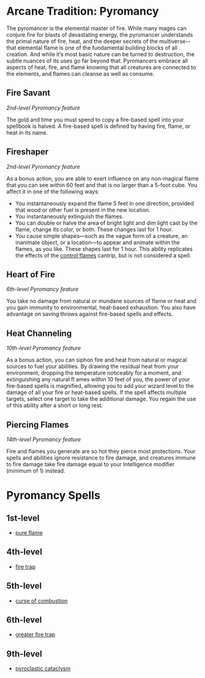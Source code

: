 # Arcane Tradition: Pyromancy
The pyromancer is the elemental master of fire. While many mages can conjure fire for blasts of devastating energy, the pyromancer understands the primal nature of fire, heat, and the deeper secrets of the multiverse--that elemental flame is one of the fundamental building blocks of all creation. And while it’s most basic nature can be turned to destruction, the subtle nuances of its uses go far beyond that. Pyromancers embrace all aspects of heat, fire, and flame knowing that all creatures are connected to the elements, and flames can cleanse as well as consume.

## Fire Savant
*2nd-level Pyromancy feature*

The gold and time you must spend to copy a fire-based spell into your spellbook is halved. A fire-based spell is defined by having fire, flame, or heat in its name.

## Fireshaper
*2nd-level Pyromancy feature*

As a bonus action, you are able to exert influence on any non-magical flame that you can see within 60 feet and that is no larger than a 5-foot cube. You affect it in one of the following ways:
* You instantaneously expand the flame 5 feet in one direction, provided that wood or other fuel is present in the new location.
* You instantaneously extinguish the flames. 
* You can double or halve the area of bright light and dim light cast by the flame, change its color, or both. These changes last for 1 hour.
* You cause simple shapes—such as the vague form of a creature, an inanimate object, or a location—to appear and animate within the flames, as you like. These shapes last for 1 hour. This ability replicates the effects of the [control flames](../../Magic/Spells/control-flames.md) cantrip, but is not considered a spell.

## Heart of Fire
*6th-level Pyromancy feature*

You take no damage from natural or mundane sources of flame or heat and you gain immunity to environmental, heat-based exhaustion. You also have advantage on saving throws against fire-based spells and effects.

## Heat Channeling
*10th-level Pyromancy feature*

As a bonus action, you can siphon fire and heat from natural or magical sources to fuel your abilities. By drawing the residual heat from your environment, dropping the temperature noticeably for a moment, and extinguishing any natural fl ames within 10 feet of you, the power of your fire-based spells is magnified, allowing you to add your wizard level to the damage of all your fire or heat-based spells. If the spell affects multiple targets, select one target to take the additional damage. You regain the use of this ability after a short or long rest.

## Piercing Flames
*14th-level Pyromancy feature*

Fire and flames you generate are so hot they pierce most protections. Your spells and abilities ignore resistance to fire damage, and creatures immune to fire damage take fire damage equal to your Intelligence modifier (minimum of 1) instead.

# Pyromancy Spells

## 1st-level
* [pure flame](../../Magic/Spells/pure-flame.md)

## 4th-level
* [fire trap](../../Magic/Spells/fire-trap.md)

## 5th-level
* [curse of combustion](../../Magic/Spells/curse-of-combustion.md)

## 6th-level
* [greater fire trap](../../Magic/Spells/greater-fire-trap.md)

## 9th-level
* [pyroclastic cataclysm](../../Magic/Spells/pyroclastic-cataclysm.md)

